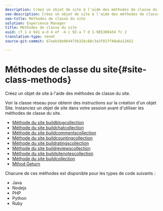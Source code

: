 ```yaml
---
description: Créez un objet de site à l'aide des méthodes de classe du site.
seo-description: Créez un objet de site à l'aide des méthodes de classe du site.
seo-title: Méthodes de classe du site
solution: Experience Manager
title: Méthodes de classe du site
uuid: cf 1 e 641 a-d 4 ef -4 c 92-a 7 d 1-985380434 fc 2
translation-type: tm+mt
source-git-commit: 67aeb3de964473b326c88c3a3f81ff48a6a12652

---
```



# Méthodes de classe du site{#site-class-methods}

Créez un objet de site à l&#39;aide des méthodes de classe du site.

Voir la classe réseau pour obtenir des instructions sur la création d&#39;un objet Site. Instanciez un objet de site dans votre session avant d&#39;utiliser les méthodes de classe du site.

* [Méthode du site buildblogcollection](../c-installing-libraries/r-buildblogcollection-site-method.md#r_buildblogcollection_site_method)
* [Méthode du site buildchatcollection](../c-installing-libraries/r-buildchatcollection-site-method.md#r_buildchatcollection_site_method)
* [Méthode du site buildcommentscollection](../c-installing-libraries/r-buildcommentscollection-site-method.md#r_buildcommentscollection_site_method)
* [Méthode du site buildcountingcollection](../c-installing-libraries/r-buildcountingcollection-site-method.md#r_buildcountingcollection_site_method)
* [Méthode du site buildratingscollection](../c-installing-libraries/r-buildratingscollection-site-method.md#r_buildratingscollection_site_method)
* [Méthode du site buildreviewscollection](../c-installing-libraries/r-buildreviewscollection-site-method.md#r_buildreviewscollection_site_method)
* [Méthode du site buildsitenotescollection](../c-installing-libraries/r-buildsitenotescollection-site-method.md#r_buildsitenotescollection_site_method)
* [Méthode du site buildcollection](../c-installing-libraries/r-buildcollection-site-method.md#r_buildcollection_site_method)
* [Mthod Geturn](../c-installing-libraries/r-geturn-site-method.md#r_geturn_site_method)

Chacune de ces méthodes est disponible pour les types de code suivants :

* Java 
* Nodejs
* PHP
* Python
* Ruby

